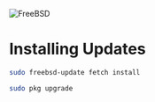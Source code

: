![FreeBSD](/images/freebsd.png)


# Installing Updates

```sh
sudo freebsd-update fetch install 
```
```sh
sudo pkg upgrade
```

